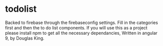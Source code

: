 # todolist
Backed to firebase through the firebaseconfig settings.
Fill in the categories first and then the to do list components.
If you will use this as a project please install npm to get all the necessary dependancies,
Written in angular 9, by Douglas King.
